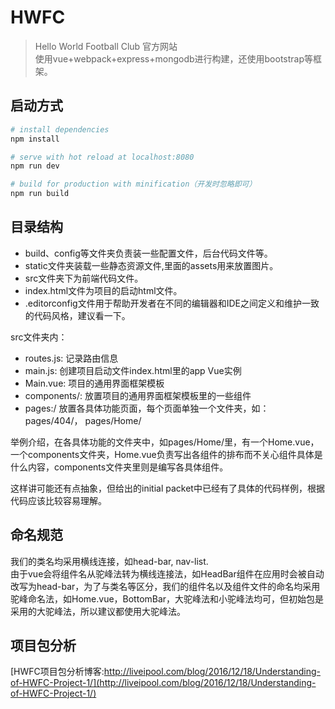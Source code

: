 # HWFC

> Hello World Football Club 官方网站    
> 使用vue+webpack+express+mongodb进行构建，还使用bootstrap等框架。

## 启动方式

``` bash
# install dependencies
npm install

# serve with hot reload at localhost:8080
npm run dev

# build for production with minification（开发时忽略即可）
npm run build
```
## 目录结构
- build、config等文件夹负责装一些配置文件，后台代码文件等。   
- static文件夹装载一些静态资源文件,里面的assets用来放置图片。    
- src文件夹下为前端代码文件。   
- index.html文件为项目的启动html文件。  
- .editorconfig文件用于帮助开发者在不同的编辑器和IDE之间定义和维护一致的代码风格，建议看一下。  

src文件夹内：
- routes.js:  记录路由信息    
- main.js:  创建项目启动文件index.html里的app Vue实例   
- Main.vue:  项目的通用界面框架模板   
- components/:  放置项目的通用界面框架模板里的一些组件   
- pages:/ 放置各具体功能页面，每个页面单独一个文件夹，如：pages/404/， pages/Home/

举例介绍，在各具体功能的文件夹中，如pages/Home/里，有一个Home.vue，一个components文件夹，Home.vue负责写出各组件的排布而不关心组件具体是什么内容，components文件夹里则是编写各具体组件。

这样讲可能还有点抽象，但给出的initial packet中已经有了具体的代码样例，根据代码应该比较容易理解。

## 命名规范
我们的类名均采用横线连接，如head-bar, nav-list.  
由于vue会将组件名从驼峰法转为横线连接法，如HeadBar组件在应用时会被自动改写为head-bar，为了与类名等区分，我们的组件名以及组件文件的命名均采用驼峰命名法，如Home.vue，BottomBar，大驼峰法和小驼峰法均可，但初始包是采用的大驼峰法，所以建议都使用大驼峰法。   

## 项目包分析  
[HWFC项目包分析博客:http://liveipool.com/blog/2016/12/18/Understanding-of-HWFC-Project-1/](http://liveipool.com/blog/2016/12/18/Understanding-of-HWFC-Project-1/)